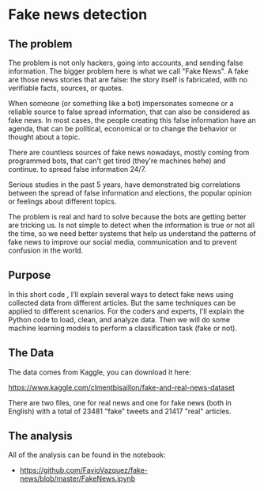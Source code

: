 # Fake news detection

## The problem

The problem is not only hackers, going into accounts, and sending false information. The bigger problem here is what we call "Fake News". A fake are those news stories that are false: the story itself is fabricated, with no verifiable facts, sources, or quotes.

When someone (or something like a bot) impersonates someone or a reliable source to false spread information, that can also be considered as fake news. In most cases, the people creating this false information have an agenda, that can be political, economical or to change the behavior or thought about a topic.

There are countless sources of fake news nowadays, mostly coming from programmed bots, that can't get tired (they're machines hehe) and continue. to spread false information 24/7.

Serious studies in the past 5 years, have demonstrated big correlations between the spread of false information and elections, the popular opinion or feelings about different topics.

The problem is real and hard to solve because the bots are getting better are tricking us. Is not simple to detect when the information is true or not all the time, so we need better systems that help us understand the patterns of fake news to improve our social media, communication and to prevent confusion in the world.

## Purpose

In this short code , I'll explain several ways to detect fake news using collected data from different articles. But the same techniques can be applied to different scenarios. For the coders and experts, I'll explain the Python code to load, clean, and analyze data. Then we will do some machine learning models to perform a classification task (fake or not).

## The Data

The data comes from Kaggle, you can download it here:

https://www.kaggle.com/clmentbisaillon/fake-and-real-news-dataset

There are two files, one for real news and one for fake news (both in English) with a total of 23481 "fake" tweets and 21417 "real" articles.

## The analysis

All of the analysis can be found in the notebook:

- https://github.com/FavioVazquez/fake-news/blob/master/FakeNews.ipynb

